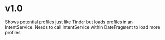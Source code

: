 # v1.0
Shows potential profiles just like Tinder but loads profiles in an IntentService. Needs to call IntentService within 
DateFragment to load more profiles
